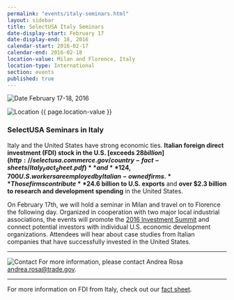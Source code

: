 ```yaml
---
permalink: "events/italy-seminars.html"
layout: sidebar
title: SelectUSA Italy Seminars
date-display-start: February 17
date-display-end: 18, 2016
calendar-start: 2016-02-17
calendar-end: 2016-02-18
location-value: Milan and Florence, Italy
location-type: International
section: events
published: true
---
```



![Date](https://google.github.io/material-design-icons/action/svg/design/ic_event_24px.svg "Date") February 17-18, 2016

![Location](http://google.github.io/material-design-icons/social/svg/design/ic_location_city_24px.svg "Location") {{ page.location-value }}

### SelectUSA Seminars in Italy

Italy and the United States have strong economic ties. **Italian foreign direct investment (FDI) stock in the U.S. [exceeds $28 billion](http://selectusa.commerce.gov/country-fact-sheets/Italy_Fact_Sheet.pdf)** and **124,700 U.S. workers are employed by Italian-owned firms.** Those firms contribute **$24.6 billion to U.S. exports** and **over $2.3 billion to research and development spending** in the United States.

On February 17th, we will hold a seminar in Milan and travel on to Florence the following day. Organized in cooperation with two major local industrial associations, the events will promote the [2016 Investment Summit](http://selectusasummit.us/) and connect potential investors with individual U.S. economic development organizations. Attendees will hear about case studies from Italian companies that have successfully invested in the United States.

---

![Contact](https://google.github.io/material-design-icons/action/svg/design/ic_question_answer_24px.svg "Contact") For more information, please contact Andrea Rosa [andrea.rosa@trade.gov](mailto:andrea.rosa@trade.gov?Subject=SelectUSA%20Italy%20Seminars%20Information).

---

For more information on FDI from Italy, check out our [fact sheet](http://selectusa.commerce.gov/country-fact-sheets/Italy_Fact_Sheet.pdf).
